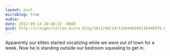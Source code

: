 ```yaml
---
layout: post
microblog: true
audio: 
date: 2012-09-13 20:48:37 -0600
guid: http://craigmcclellan.micro.blog/2012/09/14/t246440286136446978.html
---
```

Apparently our kitten started vocalizing while we were out of town for a week. Now he is standing outside our bedroom squealing to get in.
